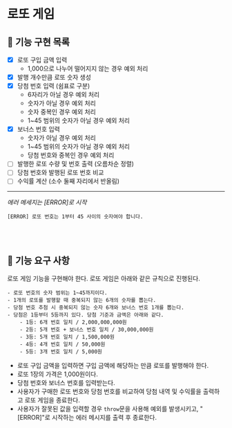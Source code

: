 # 로또 게임

## 🎯 기능 구현 목록

- [x] 로또 구입 금액 입력
  - 1,000으로 나누어 떨어지지 않는 경우 예외 처리
- [x] 발행 개수만큼 로또 숫자 생성
- [x] 당첨 번호 입력 (쉼표로 구분)
  - 6자리가 아닐 경우 예외 처리
  - 숫자가 아닐 경우 예외 처리
  - 숫자 중복인 경우 예외 처리
  - 1~45 범위의 숫자가 아닐 경우 예외 처리
- [x] 보너스 번호 입력
  - 숫자가 아닐 경우 예외 처리
  - 1~45 범위의 숫자가 아닐 경우 예외 처리
  - 당첨 번호와 중복인 경우 예외 처리
- [ ] 발행한 로또 수량 및 번호 출력 (오름차순 정렬)
- [ ] 당첨 번호와 발행된 로또 번호 비교
- [ ] 수익률 계산 (소수 둘째 자리에서 반올림)

---

_에러 메세지는 [ERROR]로 시작_

```
[ERROR] 로또 번호는 1부터 45 사이의 숫자여야 합니다.
```

<br/>
<br/>

## 🚀 기능 요구 사항

로또 게임 기능을 구현해야 한다. 로또 게임은 아래와 같은 규칙으로 진행된다.

```
- 로또 번호의 숫자 범위는 1~45까지이다.
- 1개의 로또를 발행할 때 중복되지 않는 6개의 숫자를 뽑는다.
- 당첨 번호 추첨 시 중복되지 않는 숫자 6개와 보너스 번호 1개를 뽑는다.
- 당첨은 1등부터 5등까지 있다. 당첨 기준과 금액은 아래와 같다.
    - 1등: 6개 번호 일치 / 2,000,000,000원
    - 2등: 5개 번호 + 보너스 번호 일치 / 30,000,000원
    - 3등: 5개 번호 일치 / 1,500,000원
    - 4등: 4개 번호 일치 / 50,000원
    - 5등: 3개 번호 일치 / 5,000원
```

- 로또 구입 금액을 입력하면 구입 금액에 해당하는 만큼 로또를 발행해야 한다.
- 로또 1장의 가격은 1,000원이다.
- 당첨 번호와 보너스 번호를 입력받는다.
- 사용자가 구매한 로또 번호와 당첨 번호를 비교하여 당첨 내역 및 수익률을 출력하고 로또 게임을 종료한다.
- 사용자가 잘못된 값을 입력할 경우 `throw`문을 사용해 예외를 발생시키고, "[ERROR]"로 시작하는 에러 메시지를 출력 후 종료한다.
